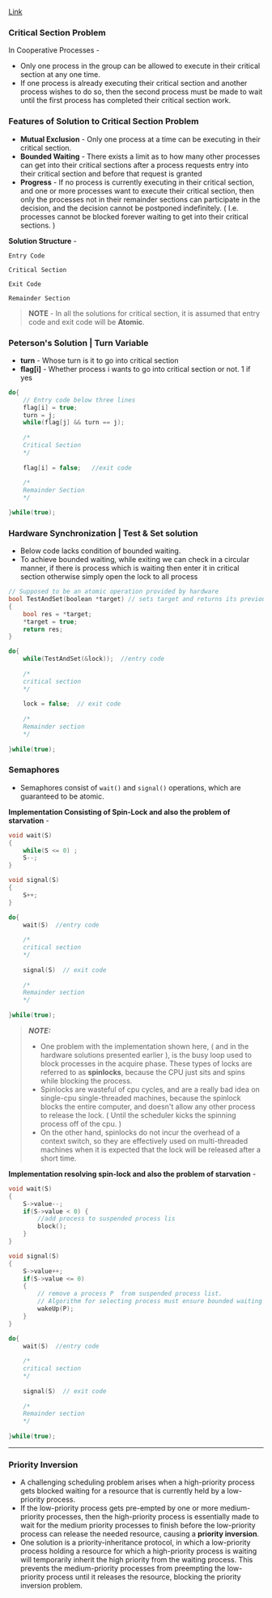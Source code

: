 [Link](https://www2.cs.uic.edu/~jbell/CourseNotes/OperatingSystems/5_Synchronization.html)

### Critical Section Problem 
In Cooperative Processes - 
* Only one process in the group can be allowed to execute in their critical section at any one time. 
* If one process is already executing their critical section and another process wishes to do so, then the second process must be made to wait until the first process has completed their critical section work.

### Features of Solution to Critical Section Problem 
* **Mutual Exclusion** - Only one process at a time can be executing in their critical section.
* **Bounded Waiting** - There exists a limit as to how many other processes can get into their critical sections after a process requests entry into their critical section and before that request is granted
* **Progress** - If no process is currently executing in their critical section, and one or more processes want to execute their critical section, then only the processes not in their remainder sections can participate in the decision, and the decision cannot be postponed indefinitely. ( I.e. processes cannot be blocked forever waiting to get into their critical sections. )

**Solution Structure** - 
```
Entry Code 

Critical Section

Exit Code

Remainder Section
```

> **NOTE** - In all the solutions for critical section, it is assumed that entry code and exit code will be **Atomic**.

### Peterson's Solution | Turn Variable
* **turn** - Whose turn is it to go into critical section
* **flag[i]** - Whether process i wants to go into critical section or not. 1 if yes

```c++
do{
    // Entry code below three lines
    flag[i] = true;
    turn = j;
    while(flag[j] && turn == j);
    
    /*
    Critical Section
    */
    
    flag[i] = false;   //exit code
    
    /*
    Remainder Section
    */

}while(true);
```

### Hardware Synchronization | Test & Set solution

* Below code lacks condition of bounded waiting.
* To achieve bounded waiting, while exiting we can check in a circular manner, if there is process which is waiting then enter it in critical section otherwise simply open the lock to all process

```c++
// Supposed to be an atomic operation provided by hardware
bool TestAndSet(boolean *target) // sets target and returns its previous value
{
    bool res = *target;
    *target = true;
    return res;
}

do{
    while(TestAndSet(&lock));  //entry code
    
    /*
    critical section
    */
    
    lock = false;  // exit code
    
    /*
    Remainder section
    */
    
}while(true);
```

### Semaphores
* Semaphores consist of `wait()` and `signal()` operations, which are guaranteed to be atomic.

**Implementation Consisting of Spin-Lock and also the problem of starvation** - 
```c++
void wait(S)
{
    while(S <= 0) ;
    S--;
}

void signal(S)
{
    S++;
}

do{
    wait(S)  //entry code
    
    /*
    critical section
    */
    
    signal(S)  // exit code
    
    /*
    Remainder section
    */
    
}while(true);
```

> **_NOTE:_**
> * One problem with the implementation shown here, ( and in the hardware solutions presented earlier ), is the busy loop used to block processes in the acquire phase. These types of locks are referred to as **spinlocks**, because the CPU just sits and spins while blocking the process.
> * Spinlocks are wasteful of cpu cycles, and are a really bad idea on single-cpu single-threaded machines, because the spinlock blocks the entire computer, and doesn't allow any other process to release the lock. ( Until the scheduler kicks the spinning process off of the cpu. )
> * On the other hand, spinlocks do not incur the overhead of a context switch, so they are effectively used on multi-threaded machines when it is expected that the lock will be released after a short time.

**Implementation resolving spin-lock and also the problem of starvation** - 

```c++
void wait(S)
{
    S->value--;
    if(S->value < 0) {
        //add process to suspended process lis
        block();
    }
}

void signal(S)
{
    S->value++;
    if(S->value <= 0)
    {
        // remove a process P  from suspended process list. 
        // Algorithm for selecting process must ensure bounded waiting
        wakeUp(P);
    }
}

do{
    wait(S)  //entry code
    
    /*
    critical section
    */
    
    signal(S)  // exit code
    
    /*
    Remainder section
    */
    
}while(true);
```

---

### Priority Inversion
* A challenging scheduling problem arises when a high-priority process gets blocked waiting for a resource that is currently held by a low-priority process.
* If the low-priority process gets pre-empted by one or more medium-priority processes, then the high-priority process is essentially made to wait for the medium priority processes to finish before the low-priority process can release the needed resource, causing a **priority inversion**.
* One solution is a priority-inheritance protocol, in which a low-priority process holding a resource for which a high-priority process is waiting will temporarily inherit the high priority from the waiting process. This prevents the medium-priority processes from preempting the low-priority process until it releases the resource, blocking the priority inversion problem.


